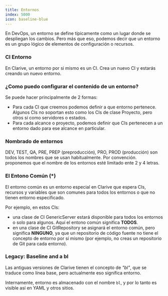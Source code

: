 ```yaml
---
title: Entornos
index: 5000
icon: baseline-blue
---
```


En DevOps, un entorno se define típicamente como un lugar donde se despliegan
los cambios. Pero más que eso, podemos decir que un entorno es un grupo lógico
de elementos de configuración o recursos.

### CI Entorno

En Clarive, un entorno por si mismo es un CI. Crea un nuevo CI y estarás creando
un nuevo entorno.

### ¿Como puedo configurar el contenido de un entorno?

Se puede hacer principalmente de 2 formas:

- Para cada CI que creemos podemos definir a que entorno pertenece.
Algunos CIs no soportan esto como los CIs de clase Proyecto, pero otros sí
como servidores o estados.
- Para cada alcance o proyecto, podemos definir que CIs pertenecen a un entorno
dado para ese alcance en particular.

### Nombrado de entornos

DEV, TEST, QA, PRE, PREP (preproducción), PRO, PROD (producción)
son todos los nombres que se usan habitualmente. Por convención.
proponemos que el nombre de los entornos esté limitado ente 2 y 4
letras.

### El Entono Común (*)

El entorno común es un entorno especial en Clarive que espera CIs, recursos y
variables que son comunes para todos los entornos o que no tienen entorno
especificado.

Por ejemplo, en estos CIs:

- una clase de CI GenericServer estará disponible para todos los entornos o
solo para algunos. Aquí el entono común significa **TODOS**.
- en una clase de CI GitRepository se asignará el entorno común, pero significa
**NINGUNO**, ya que un repositorio de código fuente no tiene el concepto de entorno por
sí mismo (por ejemplo, no creas un repositorio de Git para cada entorno).

### Legacy: Baseline and a bl

Las antiguas versiones de Clarive tienen el concepto de *"bl"*, que se
traduce como línea base, pero actualmente eso significa entorno.

Internamente, entorno es almacenado con el nombre `bl`, y
por lo tanto es visible así en YAML y otros sitios.
